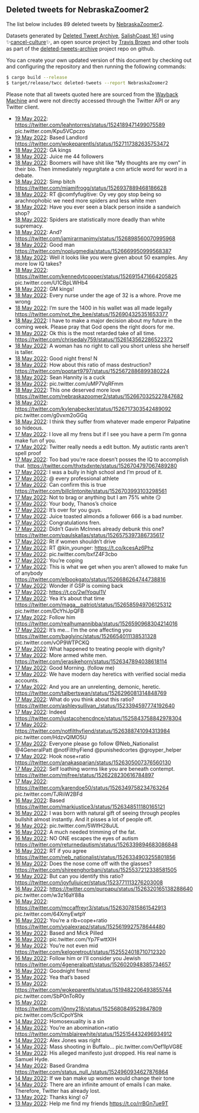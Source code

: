 ## Deleted tweets for NebraskaZoomer2

The list below includes 89 deleted tweets by
[NebraskaZoomer2](https://twitter.com/NebraskaZoomer2).



Datasets generated by [Deleted Tweet Archive](https://twitter.com/deletedtweet161), 
[SalishCoast 161](https://twitter.com/SalishCoastA) using 
✨[cancel-culture](https://github.com/travisbrown/cancel-culture)✨, an open source project by 
[Travis Brown](https://twitter.com/travisbrown) and other tools as part of the 
[deleted-tweets-archive](https://github.com/salcoast/deleted-tweets-archive/) project repo on github.

You can create your own updated version of this document by checking out and configuring the
repository and then running the following commands:

```bash
$ cargo build --release
$ target/release/twcc deleted-tweets --report NebraskaZoomer2
```

Please note that all tweets quoted here are sourced from the
[Wayback Machine](https://web.archive.org) and were not directly accessed through the Twitter API or
any Twitter client.

* [19 May 2022](https://web.archive.org/web/20220519031448/https://twitter.com/NebraskaZoomer2/status/1527125548786409472): https://twitter.com/leahntorres/status/1524189471499075589  pic.twitter.com/Kpu5VCpczo <!--1527125548786409472-->
* [19 May 2022](https://web.archive.org/web/20220519031304/https://twitter.com/NebraskaZoomer2/status/1527124962808631297): Based Landlord https://twitter.com/wokeparentls/status/1527117382635753472 <!--1527124962808631297-->
* [18 May 2022](https://web.archive.org/web/20220518210653/https://twitter.com/NebraskaZoomer2/status/1527032930337538050): GA kings <!--1527032930337538050-->
* [18 May 2022](https://web.archive.org/web/20220518200048/https://twitter.com/NebraskaZoomer2/status/1527016232196636673): Juice me 44 followers <!--1527016232196636673-->
* [18 May 2022](https://web.archive.org/web/20220518173738/https://twitter.com/NebraskaZoomer2/status/1526979483684818945): Boomers will have shit like “My thoughts are my own” in their bio. Then immediately regurgitate a cnn article word for word in a debate. <!--1526979483684818945-->
* [18 May 2022](https://web.archive.org/web/20220518153916/https://twitter.com/NebraskaZoomer2/status/1526950474225696769): Simp bitch https://twitter.com/miamifrogg/status/1526937889468186628 <!--1526950474225696769-->
* [18 May 2022](https://web.archive.org/web/20220518134058/https://twitter.com/NebraskaZoomer2/status/1526920785188818946): RT @comfyfugitive: Oy vey goy stop being so arachnophobic we need more spiders and less white men <!--1526920785188818946-->
* [18 May 2022](https://web.archive.org/web/20220518133926/https://twitter.com/NebraskaZoomer2/status/1526920252684107776): Have you ever seen a black person inside a sandwich shop? <!--1526920252684107776-->
* [18 May 2022](https://web.archive.org/web/20220518133710/https://twitter.com/NebraskaZoomer2/status/1526919708599062528): Spiders are statistically more deadly than white supremacy. <!--1526919708599062528-->
* [18 May 2022](https://web.archive.org/web/20220518133735/https://twitter.com/NebraskaZoomer2/status/1526918860791857154): And? https://twitter.com/jamirarmanimy/status/1526898560070995968 <!--1526918860791857154-->
* [18 May 2022](https://web.archive.org/web/20220518133036/https://twitter.com/NebraskaZoomer2/status/1526917872206893057): Good man https://twitter.com/noplugmedia/status/1526669950999568387 <!--1526917872206893057-->
* [18 May 2022](https://web.archive.org/web/20220518133035/https://twitter.com/NebraskaZoomer2/status/1526916868665114624): Well it looks like you were given about 50 examples. Any more low IQ takes? <!--1526916868665114624-->
* [18 May 2022](https://web.archive.org/web/20220518132530/https://twitter.com/NebraskaZoomer2/status/1526916681150435328): https://twitter.com/kennedytcooper/status/1526915471664205825  pic.twitter.com/U1CBpLWHb4 <!--1526916681150435328-->
* [18 May 2022](https://web.archive.org/web/20220518132406/https://twitter.com/NebraskaZoomer2/status/1526916337292955648): GM kings! <!--1526916337292955648-->
* [18 May 2022](https://web.archive.org/web/20220518124857/https://twitter.com/NebraskaZoomer2/status/1526907613186822146): Every nurse under the age of 32 is a whore. Prove me wrong <!--1526907613186822146-->
* [18 May 2022](https://web.archive.org/web/20220518124417/https://twitter.com/NebraskaZoomer2/status/1526906242052014081): I’m sure the 1400 in his wallet was all made legally https://twitter.com/not_the_bee/status/1526904325351653377 <!--1526906242052014081-->
* [18 May 2022](https://web.archive.org/web/20220518121955/https://twitter.com/NebraskaZoomer2/status/1526900221296386048): I have to make a major decision about my future in the coming week. Please pray that God opens the right doors for me. <!--1526900221296386048-->
* [18 May 2022](https://web.archive.org/web/20220518111625/https://twitter.com/NebraskaZoomer2/status/1526884352864538626): Ok this is the most retarded take of all time. https://twitter.com/chrisedaly759/status/1526143562286522372 <!--1526884352864538626-->
* [18 May 2022](https://web.archive.org/web/20220518111256/https://twitter.com/NebraskaZoomer2/status/1526883470852636673): A woman has no right to call you short unless she herself is taller. <!--1526883470852636673-->
* [18 May 2022](https://web.archive.org/web/20220518031821/https://twitter.com/NebraskaZoomer2/status/1526763913764913154): Good night frens!   N <!--1526763913764913154-->
* [18 May 2022](https://web.archive.org/web/20220518015600/https://twitter.com/NebraskaZoomer2/status/1526743271829131270): How about this ratio of mass destruction? https://twitter.com/poptart9797/status/1525672886899380224 <!--1526743271829131270-->
* [18 May 2022](https://web.archive.org/web/20220518012159/https://twitter.com/NebraskaZoomer2/status/1526734566764986368): Sean Hannity is a cuck <!--1526734566764986368-->
* [18 May 2022](https://web.archive.org/web/20220518010004/https://twitter.com/NebraskaZoomer2/status/1526729144788299783): pic.twitter.com/uMP7VqRFmm <!--1526729144788299783-->
* [18 May 2022](https://web.archive.org/web/20220518004831/https://twitter.com/NebraskaZoomer2/status/1526726166522081281): This one deserved more love https://twitter.com/nebraskazoomer2/status/1526670325227847682 <!--1526726166522081281-->
* [18 May 2022](https://web.archive.org/web/20220518003124/https://twitter.com/NebraskaZoomer2/status/1526721830098173953): https://twitter.com/kylenabecker/status/1526717303542489092  pic.twitter.com/g0vxm2oGGq <!--1526721830098173953-->
* [18 May 2022](https://web.archive.org/web/20220518002017/https://twitter.com/NebraskaZoomer2/status/1526719075296190465): I think they suffer from whatever made emperor Palpatine so hideous. <!--1526719075296190465-->
* [17 May 2022](https://web.archive.org/web/20220517235622/https://twitter.com/NebraskaZoomer2/status/1526713069824614401): I love all my frens but if I see you have a perm I’m gonna make fun of you. <!--1526713069824614401-->
* [17 May 2022](https://web.archive.org/web/20220517235304/https://twitter.com/NebraskaZoomer2/status/1526712400505933826): Twitter really needs a edit button. My autistic rants aren’t spell proof <!--1526712400505933826-->
* [17 May 2022](https://web.archive.org/web/20220517235217/https://twitter.com/NebraskaZoomer2/status/1526712147107102720): Too bad you’re race doesn’t posses the IQ to accomplish that. https://twitter.com/thxtsdxnte/status/1526704797067489280 <!--1526712147107102720-->
* [17 May 2022](https://web.archive.org/web/20220517233559/https://twitter.com/NebraskaZoomer2/status/1526707960382119937): I was a bully in high school and I’m proud of it. <!--1526707960382119937-->
* [17 May 2022](https://web.archive.org/web/20220517233445/https://twitter.com/NebraskaZoomer2/status/1526707748582342657): @ every professional athlete <!--1526707748582342657-->
* [17 May 2022](https://web.archive.org/web/20220517233346/https://twitter.com/NebraskaZoomer2/status/1526707499793100801): Can confirm this is true https://twitter.com/billclintonite/status/1526703993103298561 <!--1526707499793100801-->
* [17 May 2022](https://web.archive.org/web/20220517233142/https://twitter.com/NebraskaZoomer2/status/1526706954759979008): Not to brag or anything but I am 75% white 😏 <!--1526706954759979008-->
* [17 May 2022](https://web.archive.org/web/20220517232902/https://twitter.com/NebraskaZoomer2/status/1526706121410584576): Your body, Thanos’s choice <!--1526706121410584576-->
* [17 May 2022](https://web.archive.org/web/20220517232417/https://twitter.com/NebraskaZoomer2/status/1526705034334961665): It’s over for you guys. <!--1526705034334961665-->
* [17 May 2022](https://web.archive.org/web/20220517232255/https://twitter.com/NebraskaZoomer2/status/1526704795503022081): Juice toasted almonds a follower 666 is a bad number. <!--1526704795503022081-->
* [17 May 2022](https://web.archive.org/web/20220517231657/https://twitter.com/NebraskaZoomer2/status/1526703201118035973): Congratulations fren. <!--1526703201118035973-->
* [17 May 2022](https://web.archive.org/web/20220517231640/https://twitter.com/NebraskaZoomer2/status/1526703090132520960): Didn’t Gavin McInnes already debunk this one? https://twitter.com/paulskallas/status/1526575397386735617 <!--1526703090132520960-->
* [17 May 2022](https://web.archive.org/web/20220517231430/https://twitter.com/NebraskaZoomer2/status/1526702577257267205): Rt if women shouldn’t drive <!--1526702577257267205-->
* [17 May 2022](https://web.archive.org/web/20220517225258/https://twitter.com/NebraskaZoomer2/status/1526697312667443203): RT @kin_younger: https://t.co/kcesAz6Phz <!--1526697312667443203-->
* [17 May 2022](https://web.archive.org/web/20220517225245/https://twitter.com/NebraskaZoomer2/status/1526697135198154753): pic.twitter.com/bxfZ4F3cbo <!--1526697135198154753-->
* [17 May 2022](https://web.archive.org/web/20220517224721/https://twitter.com/NebraskaZoomer2/status/1526695899187011585): You’re coping <!--1526695899187011585-->
* [17 May 2022](https://web.archive.org/web/20220517224026/https://twitter.com/NebraskaZoomer2/status/1526693926203179008): This is what we get when you aren’t allowed to make fun of anybody https://twitter.com/elbookgato/status/1526686264744738816 <!--1526693926203179008-->
* [17 May 2022](https://web.archive.org/web/20220517215025/https://twitter.com/NebraskaZoomer2/status/1526681465748172801): Wonder if GSP is coming back <!--1526681465748172801-->
* [17 May 2022](https://web.archive.org/web/20220517212809/https://twitter.com/NebraskaZoomer2/status/1526675967867080705): https://t.co/2wlYoquI1V <!--1526675967867080705-->
* [17 May 2022](https://web.archive.org/web/20220517211516/https://twitter.com/NebraskaZoomer2/status/1526672674075860994): Yea it’s about that time  https://twitter.com/maga__patriot/status/1526585949706125312  pic.twitter.com/DcYhiJpQFB <!--1526672674075860994-->
* [17 May 2022](https://web.archive.org/web/20220517211647/https://twitter.com/NebraskaZoomer2/status/1526672236698120196): Follow him https://twitter.com/realhumannibba/status/1526590968304214016 <!--1526672236698120196-->
* [17 May 2022](https://web.archive.org/web/20220517210601/https://twitter.com/NebraskaZoomer2/status/1526670325227847682): It’s me… I’m the one affecting you  https://twitter.com/baglyinc/status/1526654011138531328  pic.twitter.com/vOP9WTPCKQ <!--1526670325227847682-->
* [17 May 2022](https://web.archive.org/web/20220517191751/https://twitter.com/NebraskaZoomer2/status/1526643095605067778): What happened to treating people with dignity? <!--1526643095605067778-->
* [17 May 2022](https://web.archive.org/web/20220517143708/https://twitter.com/NebraskaZoomer2/status/1526572294671323136): More armed white men. https://twitter.com/jerasikehorn/status/1526347894038618114 <!--1526572294671323136-->
* [17 May 2022](https://web.archive.org/web/20220517123016/https://twitter.com/NebraskaZoomer2/status/1526540431177449472): Good Morning. (follow me) <!--1526540431177449472-->
* [17 May 2022](https://web.archive.org/web/20220517024939/https://twitter.com/NebraskaZoomer2/status/1526394396056461313): We have modern day heretics with verified social media accounts. <!--1526394396056461313-->
* [17 May 2022](https://web.archive.org/web/20220517023745/https://twitter.com/NebraskaZoomer2/status/1526391333459476481): And you are an unrelenting, demonic, heretic. https://twitter.com/talbertswan/status/1526296081314848769 <!--1526391333459476481-->
* [17 May 2022](https://web.archive.org/web/20220517023822/https://twitter.com/NebraskaZoomer2/status/1526390702430617600): What do you think about this ratio? https://twitter.com/ashleysullivan_/status/1523394597774192640 <!--1526390702430617600-->
* [17 May 2022](https://web.archive.org/web/20220517023335/https://twitter.com/NebraskaZoomer2/status/1526390283985993732): Indeed https://twitter.com/justacohencdnce/status/1525843758842978304 <!--1526390283985993732-->
* [17 May 2022](https://web.archive.org/web/20220517022845/https://twitter.com/NebraskaZoomer2/status/1526389143810580486): https://twitter.com/notfilthyfiend/status/1526388741094313984  pic.twitter.com/HdzvQlMO5U <!--1526389143810580486-->
* [17 May 2022](https://web.archive.org/web/20220517020723/https://twitter.com/NebraskaZoomer2/status/1526383514077302787): Everyone please go follow   @Neb_Nationalist    @4GeneralPatt   @notFilthyFiend    @punishedcortes    @groyper_helper <!--1526383514077302787-->
* [17 May 2022](https://web.archive.org/web/20220517012922/https://twitter.com/NebraskaZoomer2/status/1526374097034399744): Hook nose+ratio https://twitter.com/anakasparian/status/1526305007376560130 <!--1526374097034399744-->
* [17 May 2022](https://web.archive.org/web/20220517012445/https://twitter.com/NebraskaZoomer2/status/1526372951301537792): Self loathing worms like you are beneath contempt. https://twitter.com/mjfree/status/1526228230616784897 <!--1526372951301537792-->
* [17 May 2022](https://web.archive.org/web/20220517012150/https://twitter.com/NebraskaZoomer2/status/1526372298000826368): https://twitter.com/karendoe50/status/1526349758234763264  pic.twitter.com/TJRiiW2BFd <!--1526372298000826368-->
* [16 May 2022](https://web.archive.org/web/20220516235510/https://twitter.com/NebraskaZoomer2/status/1526350523779129344): Based https://twitter.com/markjustice3/status/1526348511180165121 <!--1526350523779129344-->
* [16 May 2022](https://web.archive.org/web/20220516234032/https://twitter.com/NebraskaZoomer2/status/1526346707063164931): I was born with natural gift of seeing through peoples bullshit almost instantly. And it pisses a lot of people off. <!--1526346707063164931-->
* [16 May 2022](https://web.archive.org/web/20220516233021/https://twitter.com/NebraskaZoomer2/status/1526344303592804354): pic.twitter.com/5WlfH28uUL <!--1526344303592804354-->
* [16 May 2022](https://web.archive.org/web/20220516231702/https://twitter.com/NebraskaZoomer2/status/1526340828309905411): A much needed trimming of the fat. <!--1526340828309905411-->
* [16 May 2022](https://web.archive.org/web/20220516231433/https://twitter.com/NebraskaZoomer2/status/1526340173952389120): NO ONE escapes the eyes of autism https://twitter.com/returnedautism/status/1526339894683086848 <!--1526340173952389120-->
* [16 May 2022](https://web.archive.org/web/20220516225340/https://twitter.com/NebraskaZoomer2/status/1526334997464072193): RT if you agree https://twitter.com/neb_nationalist/status/1526334903255801856 <!--1526334997464072193-->
* [16 May 2022](https://web.archive.org/web/20220516225211/https://twitter.com/NebraskaZoomer2/status/1526334673743405059): Does the nose come off with the glasses? https://twitter.com/shireenghorbani/status/1525537212338581505 <!--1526334673743405059-->
* [16 May 2022](https://web.archive.org/web/20220516224805/https://twitter.com/NebraskaZoomer2/status/1526333640052965376): But can you identify this ratio? https://twitter.com/joyfuljuicer/status/1523771113276203008 <!--1526333640052965376-->
* [16 May 2022](https://web.archive.org/web/20220516224603/https://twitter.com/NebraskaZoomer2/status/1526332967647420417): https://twitter.com/purpapu/status/1526320165138288640  pic.twitter.com/w3z16aY88a <!--1526332967647420417-->
* [16 May 2022](https://web.archive.org/web/20220516212922/https://twitter.com/NebraskaZoomer2/status/1526313689825017859): https://twitter.com/mccaffreyr3/status/1526307815861542913  pic.twitter.com/64XmyEwtpY <!--1526313689825017859-->
* [16 May 2022](https://web.archive.org/web/20220516204300/https://twitter.com/NebraskaZoomer2/status/1526301959107510274): You’re a rib+cope+ratio https://twitter.com/yoalexrapz/status/1525619927578644480 <!--1526301959107510274-->
* [16 May 2022](https://web.archive.org/web/20220516183914/https://twitter.com/NebraskaZoomer2/status/1526271025117274118): Based and Mick Pilled <!--1526271025117274118-->
* [16 May 2022](https://web.archive.org/web/20220516024930/https://twitter.com/NebraskaZoomer2/status/1526031939706269697): pic.twitter.com/Yp7FwttXIH <!--1526031939706269697-->
* [16 May 2022](https://web.archive.org/web/20220516024644/https://twitter.com/NebraskaZoomer2/status/1526031306202697728): You’re not even mid https://twitter.com/kelgoretrout/status/1525524018710712320 <!--1526031306202697728-->
* [16 May 2022](https://web.archive.org/web/20220516021330/https://twitter.com/NebraskaZoomer2/status/1526022799063646214): Follow him or I’ll consider you Jewish https://twitter.com/4generalpatt/status/1526020948385734657 <!--1526022799063646214-->
* [16 May 2022](https://web.archive.org/web/20220516020443/https://twitter.com/NebraskaZoomer2/status/1526020669661761536): Goodnight frens! <!--1526020669661761536-->
* [15 May 2022](https://web.archive.org/web/20220515211917/https://twitter.com/NebraskaZoomer2/status/1525948869657378818): Yea that’s based <!--1525948869657378818-->
* [15 May 2022](https://web.archive.org/web/20220515211834/https://twitter.com/NebraskaZoomer2/status/1525948713667108864): https://twitter.com/wokeparentls/status/1519482206493855744  pic.twitter.com/SbP0nToR0y <!--1525948713667108864-->
* [15 May 2022](https://web.archive.org/web/20220515211601/https://twitter.com/NebraskaZoomer2/status/1525947956289060865): https://twitter.com/j0nny218/status/1525680849529847809  pic.twitter.com/ScICpoYShk <!--1525947956289060865-->
* [14 May 2022](https://web.archive.org/web/20220514224200/https://twitter.com/NebraskaZoomer2/status/1525607306246897666): Homosexuality is a sin <!--1525607306246897666-->
* [14 May 2022](https://web.archive.org/web/20220514223403/https://twitter.com/NebraskaZoomer2/status/1525605334139686916): You’re an abomination+ratio https://twitter.com/msblairewhite/status/1525154432496934912 <!--1525605334139686916-->
* [14 May 2022](https://web.archive.org/web/20220514221050/https://twitter.com/NebraskaZoomer2/status/1525599421261651969): Alex Jones was right <!--1525599421261651969-->
* [14 May 2022](https://web.archive.org/web/20220514220817/https://twitter.com/NebraskaZoomer2/status/1525598761015296000): Mass shooting in Buffalo… pic.twitter.com/Oef1lpVG8E <!--1525598761015296000-->
* [14 May 2022](https://web.archive.org/web/20220514220201/https://twitter.com/NebraskaZoomer2/status/1525597132752924672): His alleged manifesto just dropped. His real name is Samuel Hyde. <!--1525597132752924672-->
* [14 May 2022](https://web.archive.org/web/20220514155322/https://twitter.com/NebraskaZoomer2/status/1525504324985577473): Based Grandma https://twitter.com/status_null_/status/1524960934627876864 <!--1525504324985577473-->
* [14 May 2022](https://web.archive.org/web/20220514155112/https://twitter.com/NebraskaZoomer2/status/1525503740014477312): If we ban make up women would change their tone <!--1525503740014477312-->
* [14 May 2022](https://web.archive.org/web/20220514015013/https://twitter.com/NebraskaZoomer2/status/1525292207569240064): There are an infinite amount of emails I can make. Therefore, Twitter has already lost. <!--1525292207569240064-->
* [13 May 2022](https://web.archive.org/web/20220513183904/https://twitter.com/NebraskaZoomer2/status/1525183828209422338): Thanks king! o7 <!--1525183828209422338-->
* [13 May 2022](https://web.archive.org/web/20220513183635/https://twitter.com/NebraskaZoomer2/status/1525183240247693317): Help me find my friends https://t.co/rrBGn7ue9T <!--1525183240247693317-->
